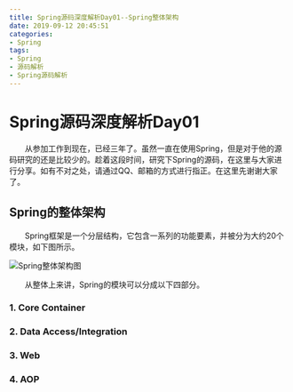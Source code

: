```yaml
---
title: Spring源码深度解析Day01--Spring整体架构
date: 2019-09-12 20:45:51
categories:
- Spring
tags:
- Spring
- 源码解析
- Spring源码解析
---
```

# Spring源码深度解析Day01
&emsp;&emsp;从参加工作到现在，已经三年了。虽然一直在使用Spring，但是对于他的源码研究的还是比较少的。趁着这段时间，研究下Spring的源码，在这里与大家进行分享。如有不对之处，请通过QQ、邮箱的方式进行指正。在这里先谢谢大家了。
## Spring的整体架构
&emsp;&emsp;Spring框架是一个分层结构，它包含一系列的功能要素，并被分为大约20个模块，如下图所示。

![Spring整体架构图](/blog/img/SpringSourceCodeDepthResolve/Day01/img01.png)

&emsp;&emsp;从整体上来讲，Spring的模块可以分成以下四部分。
### 1. Core Container

### 2. Data Access/Integration

### 3. Web

### 4. AOP
